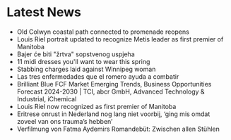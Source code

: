 # Latest News
-  Old Colwyn coastal path connected to promenade reopens
-  Louis Riel portrait updated to recognize Metis leader as first premier of Manitoba
-  Bajer će biti "žrtva" sopstvenog uspjeha
-  11 midi dresses you'll want to wear this spring
-  Stabbing charges laid against Winnipeg woman
-  Las tres enfermedades que el romero ayuda a combatir
-  Brilliant Blue FCF Market Emerging Trends, Business Opportunities Forecast 2024-2030 | TCI, abcr GmbH, Advanced Technology & Industrial, iChemical
-  Louis Riel now recognized as first premier of Manitoba
-  Eritrese onrust in Nederland nog lang niet voorbij, ‘ging mis omdat zoveel van ons trauma’s hebben’
-  Verfilmung von Fatma Aydemirs Romandebüt: Zwischen allen Stühlen
